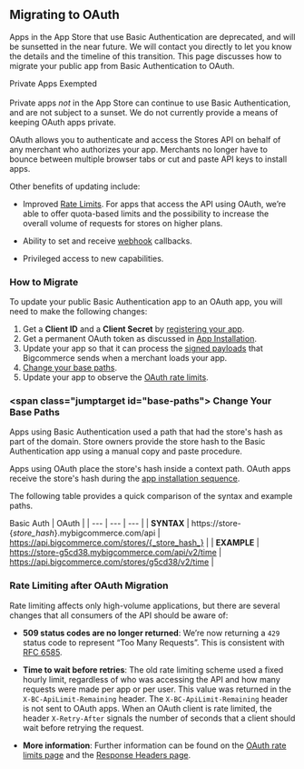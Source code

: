 ## <span class="jumptarget"> Migrating to OAuth </span>

Apps in the App Store that use Basic Authentication are deprecated, and will be sunsetted in the near future. We will contact you directly to let you know the details and the timeline of this transition. This page discusses how to migrate your public app from Basic Authentication to OAuth.


<aside class="notice">
<span class="aside-notice-hd">Private Apps Exempted</span><br><br>
Private apps <em>not</em> in the App Store can continue to use Basic Authentication, and are not subject to a sunset. We do not currently provide a means of keeping OAuth apps private.
</aside>


OAuth allows you to authenticate and access the Stores API on behalf of any merchant who authorizes your app. Merchants no longer have to bounce between multiple browser tabs or cut and paste API keys to install apps.

Other benefits of updating include:

*   Improved [Rate Limits](#rate-limits_oauth). For apps that access the API using OAuth, we’re able to offer quota-based limits and the possibility to increase the overall volume of requests for stores on higher plans.

*   Ability to set and receive [webhook](#webhooks-overview) callbacks.

*   Privileged access to new capabilities.

### <span class="jumptarget"> How to Migrate </span>

To update your public Basic Authentication app to an OAuth app, you will need to make the following changes:

1.  Get a **Client ID** and a **Client Secret** by [registering your app](#app-registration).
2.  Get a permanent OAuth token as discussed in [App Installation](#app-installation-and-update-sequence).
3.  Update your app so that it can process the [signed payloads](#processing-the-signed-payload) that Bigcommerce sends when a merchant loads your app.
4.  [Change your base paths](#base-paths).
5.  Update your app to observe the [OAuth rate limits](#rate-limits_oauth).

### <span class="jumptarget id="base-paths"> Change Your Base Paths </span>

Apps using Basic Authentication used a path that had the store's hash as part of the domain. Store owners provide the store hash to the Basic Authentication app using a manual copy and paste procedure.

Apps using OAuth place the store's hash inside a context path. OAuth apps receive the store's hash during the [app installation sequence](#app-installation-and-update-sequence).

The following table provides a quick comparison of the syntax and example paths.

 Basic Auth | OAuth |
| --- | --- | --- |
| **SYNTAX** | https://store-{_store_hash_}.mybigcommerce.com/api | https://api.bigcommerce.com/stores/{_store_hash_} |
| **EXAMPLE** | https://store-g5cd38.mybigcommerce.com/api/v2/time | https://api.bigcommerce.com/stores/g5cd38/v2/time |

### <span class="jumptarget"> Rate Limiting after OAuth Migration </span>

Rate limiting affects only high-volume applications, but there are several changes that all consumers of the API should be aware of:

*   **509 status codes are no longer returned**: We’re now returning a `429` status code to represent “Too Many Requests”. This is consistent with <a href="http://tools.ietf.org/html/rfc6585" target="_blank">RFC 6585</a>.

*   **Time to wait before retries**: The old rate limiting scheme used a fixed hourly limit, regardless of who was accessing the API and how many requests were made per app or per user. This value was returned in the `X-BC-ApiLimit-Remaining` header. The `X-BC-ApiLimit-Remaining` header is not sent to OAuth apps. When an OAuth client is rate limited, the header `X-Retry-After` signals the number of seconds that a client should wait before retrying the request.

*   **More information**: Further information can be found on the [OAuth rate limits page](#rate-limits_oauth) and the [Response Headers page](#response-headers).
